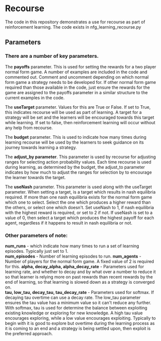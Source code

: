 <h1>Recourse</h1>

The code in this repository demonstrates a use for recourse as part of reinforcement learning. The code exists in nfg_learning_recourse.py

<h2>Parameters</h2>

<h3>There are a number of key parameters.</h3>

The <b>payoffs</b> parameter. This is used for setting the rewards for a two player normal form game. A number of examples are included in the code and commented out. Comment and uncomment depending on which normal form game a strategy needs to be developed for. If other normal form game required than those available in the code, just ensure the rewards for the game are assigned to the payoffs parameter in a similar structure to the current examples in the code.

The <b>useTarget</b> parameter. Values for this are True or False. If set to True, this indicates recourse will be used as part of learning. A target for a strategy will be set and the learners will be encouraged towards this target while learning. If set to false, then reinforcement learning will occur without any help from recourse.

The <b>budget</b> parameter. This is used to indicate how many times during learning recourse will be used by the learners to seek guidance on its journey towards learning a strategy. 

The <b>adjust_by parameter</b>. This parameter is used by recourse for adjusting ranges for selecting action probability values. Each time recourse is used during learning, as determined by the budget, the adjust_to parameter indicates by how much to adjust the ranges for selection by to encourage the learner towards the target.

The <b>useNash</b> parameter. This parameter is used along with the useTarget parameter. When setting a target, is a target which results in nash equilibria required. If more than one nash equilibria exists for the normal form game which one to select. Select the one which produces a higher reward than the others, or select one which doesn't. Set useNash to 1, if nash equilibria with the highest reward is required, or set to 2 if not. If useNash is set to a value of 0, then select a target which produces the highest payoff for each agent, regardless if it happens to result in nash equilibria or not.

<h3>Other parameters of note:</h3> 

<b>num_runs</b> - which indicate how many times to run a set of learning episodes. Typically just set to 1.  
<b>num_episodes</b> - Number of learning episodes to run.
<b>num_agents</b> - Number of players for the normal form game. A fixed value of 2 is required for this.
<b>alpha, decay_alpha, alpha_decay_rate</b> - Parameters used for learning rate, and whether to decay and by what over a number to reduce it so that learner is relying more on past rewards than recent rewards by the end of learning, so that learning is slowed down as a strategy is converged on.  
<b>tau, low_tau, decay_tau, tau_decay_rate</b> - Parameters used for softmax. If decaying tau overtime can use a decay rate. The low_tau parameter ensures the tau value has a minimum value so it can't reduce any further. With softmax, tau is used for determine the balance between exploiting existing knowledge or exploring for new knowledge. A high tau value encourages exploring, while a low value encourages exploiting. Typically to begin with it is good to explore but overtime during the learning process as it is coming to an end and a strategy is being settled upon, then exploit is the preferred approach.
